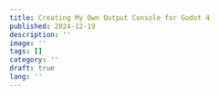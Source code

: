 ```yaml
---
title: Creating My Own Output Console for Godot 4
published: 2024-12-19
description: ''
image: ''
tags: []
category: ''
draft: true
lang: ''
---
```

